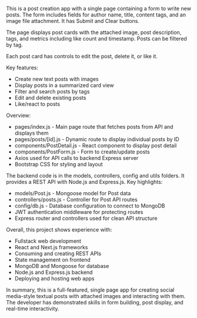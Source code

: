 This is a post creation app with a single page containing a form to write new posts. The form includes fields for author name, title, content tags, and an image file attachment. It has Submit and Clear buttons.

The page displays post cards with the attached image, post description, tags, and metrics including like count and timestamp. Posts can be filtered by tag.

Each post card has controls to edit the post, delete it, or like it.

Key features:

- Create new text posts with images
- Display posts in a summarized card view
- Filter and search posts by tags
- Edit and delete existing posts
- Like/react to posts

Overview:

- pages/index.js - Main page route that fetches posts from API and displays them
- pages/posts/[id].js - Dynamic route to display individual posts by ID
- components/PostDetail.js - React component to display post detail
- components/PostForm.js - Form to create/update posts
- Axios used for API calls to backend Express server
- Bootstrap CSS for styling and layout

The backend code is in the models, controllers, config and utils folders. It provides a REST API with Node.js and Express.js. Key highlights:

- models/Post.js - Mongoose model for Post data
- controllers/posts.js - Controller for Post API routes
- config/db.js - Database configuration to connect to MongoDB
- JWT authentication middleware for protecting routes
- Express router and controllers used for clean API structure

Overall, this project shows experience with:

- Fullstack web development
- React and Next.js frameworks
- Consuming and creating REST APIs
- State management on frontend
- MongoDB and Mongoose for database
- Node.js and Express.js backend
- Deploying and hosting web apps
  
In summary, this is a full-featured, single page app for creating social media-style textual posts with attached images and interacting with them. The developer has demonstrated skills in form building, post display, and real-time interactivity.
